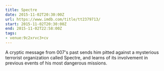 ```yaml
---
title: Spectre
date: 2015-11-02T20:30:00Z
url: https://www.imdb.com/title/tt2379713/
start: 2015-11-02T20:30:00Z
end: 2015-11-02T22:58:00Z
tags:
- venue:9c2xrvc3+cv
---
```

A cryptic message from 007's past sends him pitted against a mysterious terrorist organization called Spectre, and learns of its involvement in previous events of his most dangerous missions.
